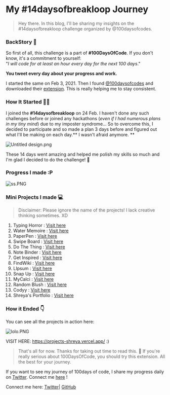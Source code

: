 # My #14daysofbreakloop Journey

> Hey there. In this blog, I'll be sharing my insights on the #14daysofbreakloop challenge organized by @100daysofcodes.

### BackStory 🤛

So first of all, this challenge is a part of **#100DaysOfCode**. If you don't know, it's a commitment to yourself:  
"*I will code for at least an hour every day for the next 100 days*." 

**You tweet every day about your progress and work.**

I started the same on Feb 3, 2021. Then I found [@100daysofcodes](https://twitter.com/100daysofcodes) and downloaded their [extension](https://t.co/ZNVBpyN5pf?amp=1). This is really helping me to stay consistent.

### How It Started 🙅‍♀️

I joined the **#14daysofbreakloop** on 24 Feb. I haven't done any such challenges before or joined any hackathons (*even if I had numerous plans in my tiny mind*) due to my imposter syndrome... So to overcome this, I decided to participate and so made a plan 3 days before and figured out what I'll be making on each day.** I wasn't afraid anymore. **


![Untitled design.png](https://cdn.hashnode.com/res/hashnode/image/upload/v1614410532857/wYumG_onm.png)


These 14 days went amazing and helped me polish my skills so much and I'm glad I decided to do the challenge! 🙂

### Progress I made :P


![ss.PNG](https://cdn.hashnode.com/res/hashnode/image/upload/v1615202025257/5peAxcagt.png)


### Mini Projects I made 💻

> Disclaimer: Please ignore the name of the projects! I lack creative thinking sometimes. XD

1. Typing Horror : [Visit here](http://typing-horror.vercel.app/)
2. Water Memoire : [Visit here](http://water-memoire.vercel.app/)
3.  PaperPen : [Visit here](http://paper-pen.vercel.app/)
4.  Swipe Board : [Visit here](https://swipe-board.vercel.app/)
5.  Do The Thing : [Visit here](https://do-the-thing.vercel.app/)
6.  Note Binder : [Visit here](https://note-binder.vercel.app/)
7.  Get Inspired : [Visit here](https://get-inspired.vercel.app/)
8.  FindWiki : [Visit here](https://find-wiki.vercel.app/)
9.  LIpsum : [Visit here](https://l-ipsum.vercel.app/)
10.  Snap Up : [Visit here](https://snap-up.vercel.app/)
11.  MyCalci : [Visit here](https://my-calci.vercel.app/)
12. Random Blush : [Visit here](https://random-blush.vercel.app/)
13.  Codyy : [Visit here](https://codyyy.vercel.app/)
14.  Shreya's Portfolio : [Visit here](https://shreyapurohit.vercel.app/)


### How it Ended 👇

You can see all the projects in action here:

![lolo.PNG](https://cdn.hashnode.com/res/hashnode/image/upload/v1615201616430/dSUu_IHqC.png)

VISIT HERE: https://projects-shreya.vercel.app/                  :)


> That's all for now. Thanks for taking out time to read this. 👋 If you're really serious about 100DaysOfCode, you should try this extension. All the best for your journey. 


If you want to see my journey of 100days of code, I share my progress daily on  [Twitter](https://twitter.com/eyeshreya). Connect me  [here](https://twitter.com/eyeshreya) !



Connect me here: [Twitter](https://twitter.com/eyeshreya)|  [GitHub](https://github.com/shreyalive) 
